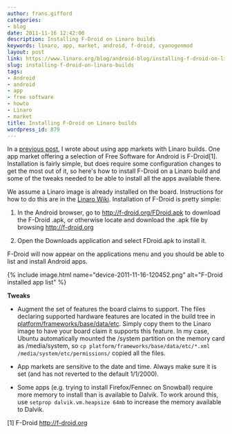 ```yaml
---
author: frans.gifford
categories:
- blog
date: 2011-11-16 12:42:00
description: Installing F-Droid on Linaro builds
keywords: linaro, app, market, android, f-droid, cyanogenmod
layout: post
link: https://www.linaro.org/blog/android-blog/installing-f-droid-on-linaro-builds/
slug: installing-f-droid-on-linaro-builds
tags:
- Android
- android
- app
- free software
- howto
- Linaro
- market
title: Installing F-Droid on Linaro builds
wordpress_id: 879
---
```


In a [previous post](https://www.linaro.org/linaro-blog/2011/10/26/using-markets-with-linaro-android-builds/), I wrote about using app markets with Linaro builds. One app market offering a selection of Free Software for Android is F-Droid[1]. Installation is fairly simple, but does require some configuration changes to get the most out of it, so here's how to install F-Droid on a Linaro build and some of the tweaks needed to be able to install all the apps available there.

We assume a Linaro image is already installed on the board. Instructions for how to do this are in the [Linaro Wiki](https://wiki.linaro.org/Platform/Android/ImageInstallation). Installation of F-Droid is pretty simple:


  1. In the Android browser, go to http://f-droid.org/FDroid.apk to download the F-Droid .apk, or otherwise locate and download the .apk file by browsing http://f-droid.org


  2. Open the Downloads application and select FDroid.apk to install it.

F-Droid will now appear on the applications menu and you should be able to list and install Android apps.

{% include image.html name="device-2011-11-16-120452.png" alt="F-Droid installed app list" %}


**Tweaks**

  * Augment the set of features the board claims to support. The files declaring supported hardware features are located in the build tree in [platform/frameworks/base/data/etc](http://android.git.linaro.org/gitweb?p=platform/frameworks/base.git;a=tree;f=data/etc;hb=HEAD). Simply copy them to the Linaro image to have your board claim it supports this feature. In my case, Ubuntu automatically mounted the /system partition on the memory card as /media/system, so `cp platform/frameworks/base/data/etc/*.xml /media/system/etc/permissions/` copied all the files.

  * App markets are sensitive to the date and time. Always make sure it is set (and has not reverted to the default 1/1/2000).

  * Some apps (e.g. trying to install Firefox/Fennec on Snowball) require more memory to install than is available to Dalvik. To work around this, use `setprop dalvik.vm.heapsize 64mb` to increase the memory available to Dalvik.


[1] F-Droid http://f-droid.org